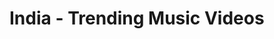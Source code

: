 <html lang="en">
<head>
<title>Trends</title>
</head>
<body>
<div id="catagoryname"><h1>India - Trending Music Videos</h1></div>
      <div id="trending"></div>
<script  type='text/javascript' src='https://code.jquery.com/jquery-3.6.0.js'></script>
<script>
var maxVideos = 30;
   $(document).ready(function(){
  $.get(
    "https://www.googleapis.com/youtube/v3/videos",{
      part: 'snippet,statistics',
      chart: 'mostPopular',
      kind: 'youtube#videoListResponse',
      maxResults: maxVideos,
      regionCode: 'IN',
	  videoCategoryId: 10,
	  hl: "kn-IN",
      key: 'AIzaSyDOYHC18HA_vSAcs8a7yrxKiwBw1wLfAvk'},
      function(data){
        var output = '<table border=1><thead><tr><th>#</th><th>Title</th><th>Views</th><th>Likes</th><th>Dislikes</th><th>Comments</th><th>Published On</th></tr></thead><tbody>';
        $.each(data.items, function(i, item){
          console.log(item);
		  vidId = item.id;
          videTitle = item.snippet.title;
          description = item.snippet.description;
          thumb = item.snippet.thumbnails.high.url;
          channelTitle = item.snippet.channelTitle;
          videoDate = item.snippet.publishedAt;
          Catagoryid = item.snippet.categoryId;
          cID = item.snippet.channelId;
		  views = numberWithCommas(item.statistics.viewCount);
		  likes = numberWithCommas(item.statistics.likeCount);
		  dislikes = numberWithCommas(item.statistics.dislikeCount);
		  comment = numberWithCommas(item.statistics.commentCount);
		  publishedAt = item.snippet.publishedAt;
		  var style = "";
		  if(videTitle.toLowerCase().includes("himesh"))
		  {
		  style = "style='background: green;color: white;' ";
		  }
          output += '<tr '+style+'><td>'+ ++i +'</td><td>'+videTitle+'</td><td>'+views+'</td><td>'+likes+'</td><td>'+dislikes+'</td><td>'+comment+'</td><td>'+publishedAt+'</td></tr>';
        })
		output += '</tbody></table>';
		$('#trending').append(output);
      }
    );
});

function numberWithCommas(x) {
    return x.toString().split('.')[0].length > 3 ? x.toString().substring(0,x.toString().split('.')[0].length-3).replace(/\B(?=(\d{2})+(?!\d))/g, ",") + "," + x.toString().substring(x.toString().split('.')[0].length-3): x.toString();
} 
</script>
</body>
</html>
